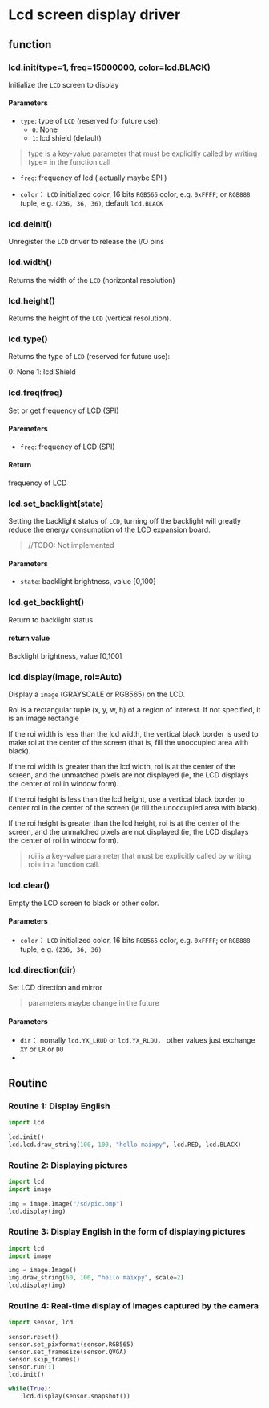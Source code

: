Lcd screen display driver
====



## function

### lcd.init(type=1, freq=15000000, color=lcd.BLACK)

Initialize the `LCD` screen to display 

#### Parameters

* `type`: type of `LCD` (reserved for future use):
  * `0`: None
  * `1`: lcd shield (default)
> type is a key-value parameter that must be explicitly called by writing type= in the function call

* `freq`: frequency of lcd ( actually maybe SPI )

* `color`： `LCD` initialized color, 16 bits `RGB565` color, e.g. `0xFFFF`; or `RGB888` tuple, e.g. `(236, 36, 36)`, default `lcd.BLACK`


### lcd.deinit()

Unregister the `LCD` driver to release the I/O pins

### lcd.width()

Returns the width of the `LCD` (horizontal resolution)


### lcd.height()

Returns the height of the `LCD` (vertical resolution).


### lcd.type()

Returns the type of `LCD` (reserved for future use):

0: None
1: lcd Shield

### lcd.freq(freq)

Set or get frequency of LCD (SPI)

#### Paremeters

* `freq`: frequency of LCD (SPI)

#### Return

frequency of LCD

### lcd.set_backlight(state)

Setting the backlight status of `LCD`, turning off the backlight will greatly reduce the energy consumption of the LCD expansion board.

> //TODO: Not implemented

#### Parameters

* `state`: backlight brightness, value [0,100]

### lcd.get_backlight()

Return to backlight status

#### return value

Backlight brightness, value [0,100]

### lcd.display(image, roi=Auto)

Display a `image` (GRAYSCALE or RGB565) on the LCD.

Roi is a rectangular tuple (x, y, w, h) of a region of interest. If not specified, it is an image rectangle

If the roi width is less than the lcd width, the vertical black border is used to make roi at the center of the screen (that is, fill the unoccupied area with black).

If the roi width is greater than the lcd width, roi is at the center of the screen, and the unmatched pixels are not displayed (ie, the LCD displays the center of roi in window form).

If the roi height is less than the lcd height, use a vertical black border to center roi in the center of the screen (ie fill the unoccupied area with black).

If the roi height is greater than the lcd height, roi is at the center of the screen, and the unmatched pixels are not displayed (ie, the LCD displays the center of roi in window form).

> roi is a key-value parameter that must be explicitly called by writing roi= in a function call.

### lcd.clear()

Empty the LCD screen to black or other color.


#### Parameters

* `color`： `LCD` initialized color, 16 bits `RGB565` color, e.g. `0xFFFF`; or `RGB888` tuple, e.g. `(236, 36, 36)`


### lcd.direction(dir)

Set LCD direction and mirror
> parameters maybe change in the future

#### Parameters

* `dir`： nomally `lcd.YX_LRUD` or `lcd.YX_RLDU`， other values just exchange `XY` or `LR` or `DU`
* 


## Routine

### Routine 1: Display English

```python
import lcd

lcd.init()
lcd.lcd.draw_string(100, 100, "hello maixpy", lcd.RED, lcd.BLACK)

```

### Routine 2: Displaying pictures

```python
import lcd
import image

img = image.Image("/sd/pic.bmp")
lcd.display(img)
```

### Routine 3: Display English in the form of displaying pictures

```python
import lcd
import image

img = image.Image()
img.draw_string(60, 100, "hello maixpy", scale=2)
lcd.display(img)
```

### Routine 4: Real-time display of images captured by the camera

```python
import sensor, lcd

sensor.reset()
sensor.set_pixformat(sensor.RGB565)
sensor.set_framesize(sensor.QVGA)
sensor.skip_frames()
sensor.run(1)
lcd.init()

while(True):
    lcd.display(sensor.snapshot())
```
